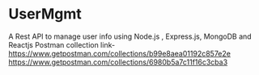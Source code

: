 # UserMgmt
A Rest API to manage user info using Node.js , Express.js, MongoDB and Reactjs
Postman collection link- https://www.getpostman.com/collections/b99e8aea01192c857e2e
https://www.getpostman.com/collections/6980b5a7c11f16c3cba3
